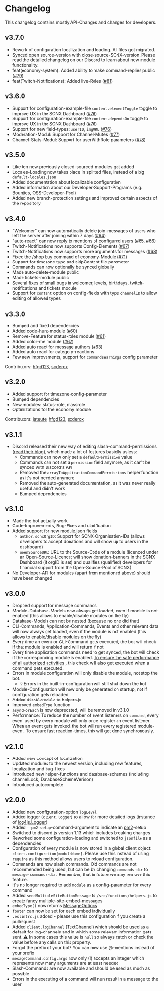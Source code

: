 # Changelog

This changelog contains mostly API-Changes and changes for developers.

## v3.7.0
* Rework of configuration localization and loading. All files got migrated.
* Synced open source-version with close-source-SCNX-version. Please read the detailed changelog on our Discord to learn about new module functionality.
* feat(economy-system): Added ability to make command-replies public ([#79](https://github.com/SCNetwork/CustomDCBot/pull/79))
* feat(Twitch-Notifications): Added live-Roles ([#81](https://github.com/SCNetwork/CustomDCBot/pull/81))

## v3.6.0
* Support for configuration-example-file `content.elementToggle` toggle to improve UX in the SCNX Dashboard ([#76](https://github.com/SCNetwork/CustomDCBot/pull/76))
* Support for configuration-example-file `content.dependsOn` toggle to improve UX in the SCNX Dashboard ([#76](https://github.com/SCNetwork/CustomDCBot/pull/76))
* Support for new field-types: `userID`, `imgURL` ([#76](https://github.com/SCNetwork/CustomDCBot/pull/76))
* Moderation-Modul: Support for Channel-Mutes ([#77](https://github.com/SCNetwork/CustomDCBot/pull/77))
* Channel-Stats-Modul: Support for userWithRole parameters ([#78](https://github.com/SCNetwork/CustomDCBot/pull/78))

## v3.5.0
* Like ten new previously closed-sourced-modules got added
* Locales-Loading now takes place in splitted files, instead of a big `default-locales.json`
* Added documentation about localizable configuration
* Added information about our Developer-Support-Programs (e.g. Bounties, OSS-Developer-Pool)
* Added new branch-protection settings and improved certain aspects of the repository

## v3.4.0
* "Welcomer" can now automatically delete join-messages of users who left the server after joining within 7 days ([#64](https://github.com/SCNetwork/CustomDCBot/pull/64))
* "auto-react" can now reply to mentions of configured users ([#65](https://github.com/SCNetwork/CustomDCBot/pull/65), [#66](https://github.com/SCNetwork/CustomDCBot/pull/66))
* Twitch-Notifications now supports Config-Elements ([#67](https://github.com/SCNetwork/CustomDCBot/pull/67))
* Twitch-Notifications now supports more arguments for messages ([#68](https://github.com/SCNetwork/CustomDCBot/pull/68))
* Fixed the /shop buy command of economy-Module ([#71](https://github.com/SCNetwork/CustomDCBot/pull/71))
* Support for timezone type and skipContent file parameter
* Commands can now optionally be synced globally
* Made auto-delete-module public
* Made tickets-module public
* Several fixes of small bugs in welcomer, levels, birthdays, twitch-notifications and tickets module
* Support for `content` option on config-fields with type `channelID` to allow editing of allowed types 

## v3.3.0
* Bumped and fixed dependencies
* Added code-hunt-module ([#60](https://github.com/SCNetwork/CustomDCBot/pull/60))
* Remove-Feature for status-roles module ([#61](https://github.com/SCNetwork/CustomDCBot/pull/61))
* Added color-me module ([#62](https://github.com/SCNetwork/CustomDCBot/pull/62))
* Added auto react for message authors ([#63](https://github.com/SCNetwork/CustomDCBot/pull/63))
* Added auto react for category-reactions
* Few new improvements, support for `commandsWarnings` config parameter

Contributors: [hfgd123](https://github.com/hfgd123), [scderox](https://github.com/scderox)


## v3.2.0
* Added support for timezone-config-parameter
* Bumped dependencies
* New modules: status-role, massrole
* Optimizations for the economy module

Contributors: [jateute](https://github.com/jateute/), [hfgd123](https://github.com/hfgd123), [scderox](https://github.com/scderox)

## v3.1.1
* Discord released their new way of editing slash-command-permissions ([read their blog](https://discord.com/blog/slash-commands-permissions-discord-apps-bots)), which made  a lot of features basiclly usless:
  * Commands can now only set a `defaultPermission` value
  * Commands can not set a `permission` field anymore, as it can't be synced with Discord's API
  * Removed the `arrayToApplicationCommandPermissions` helper function as it's not needed anymore
  * Removed the auto-generated documentation, as it was never really useful and didn't work
  * Bumped dependencies

## v3.1.0

* Made the bot actually work
* Code-Improvements, Bug-Fixes and clarification
* Added support for new module.json fields
    * `author.scnxOrgID`: Support for SCNX-Organisation-IDs (allows developers to accept donations and will show up to
      users in the dashboard)
    * `openSourceURL`: URL to the Source-Code of a module (licenced under an Open-Source-Licence; will show
      donation-banners in the SCNX Dashboard (if orgID is set) and qualifies (qualified) developers for financial
      support from the Open-Source-Pool of SCNX)
* No Developer-API for modules (apart from mentioned above) should have been changed

## v3.0.0

* Dropped support for message commands
* Module-Database-Models now always get loaded, even if module is not enabled (this allows to enable/disable modules on
  the fly)
* Database-Models can not be nested (because no one did that)
* CLI-Commands, Application-Commands, Events and other relevant data will now always get loaded, even if the module is
  not enabled (this allows to enable/disable modules on the fly)
* Every time an event or CLI-Command gets executed, the bot will check if that module is enabled and will return if not
* Every time application commands need to get synced, the bot will check if the corresponding module is enabled.
  [To ensure the safe performance of all authorized activities](https://soundcloud.com/gamequotes/glados-to-ensure-the-safe)
  , this check will also get executed when a command gets executed.
* Errors in module configuration will only disable the module, not stop the bot.
    * 💡 Errors in the built-in-configuration will still shut down the bot
* Module-Configuration will now only be generated on startup, not if configuration gets reloaded
* Added `disableModule` to helpers.js
* Improved `embedType` function
* `asyncForEach` is now deprecated, will be removed in v3.1.0
* Performance: To reduce the number of event listeners on `command`, every event used by every module will only once
  register an
  event listener. When an event gets invoked, the bot will run every registered module-event. To ensure fast
  reaction-times, this will get done synchronously.

## v2.1.0

* Added new concept of localization
* Updated modules to the newest version, including new features, localization and bug-fixes
* Introduced new helper-functions and database-schemes (including channelLock, DatabaseSchemeVerison)
* Introduced autocomplete

## v2.0.0

* Added new configuration-option `logLevel`
* Added logger (`client.logger`) to allow for more detailed logs (instance
  of [log4js.Logger](https://github.com/log4js-node/log4js-node))
* Added `--pm2-setup`-command-argument to indicate an [pm2](https://pm2.keymetrics.io)-setup
* Switched to discord.js version 1.13 which includes breaking changes
* Reworked some configuration-loading and switched to `jsonfile` as a dependencies
* Configuration of every module is now stored in a global client object: `client.configuration[moduleName]`. Please use
  this instead of using `require` as this method allows users to reload configuration.
* Commands are now slash commands. Old commands are not recommended being used, but can be by changing `commands-dir`
  to `message-commands-dir`. Remember, that in future we may remove this feature.
* It's no longer required to add `module` as a config-parameter for every command
* Added `sendMultipleSiteButtonMessage` to `/src/functions/helpers.js` to create fancy multiple-site-embed-messages
* `embedType()` now returns [MessageOptions](https://discord.js.org/#/docs/main/stable/typedef/MessageOptions)
* `footer` can now be set for each embed individually
* `.eslintrc.js` added - please use this configuration if you create a pullrequest
* Added `client.logChannel` ([TextChannel](https://discord.js.org/#/docs/main/stable/class/TextChannel)) which should be
  used as a default for log-channels and in which some relevant information gets sent. ⚠️ In some cases this value
  is `null` so always catch or check the value before any calls on this property.
* Forgot the prefix of your bot? You can now use @-mentions instead of your prefix
* `mesageCommand.config.args` now only (!) accepts an integer which represents how many arguments are at least needed
* Slash-Commands are now available and should be used as much as possible
* Errors in the executing of a command will nun result in a message to the user